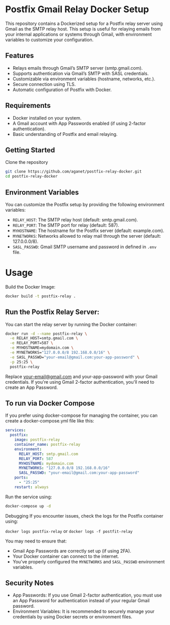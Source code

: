 # Postfix Gmail Relay Docker Setup
This repository contains a Dockerized setup for a Postfix relay server using Gmail as the SMTP relay host. This setup is useful for relaying emails from your internal applications or systems through Gmail, with environment variables to customize your configuration.

## Features
- Relays emails through Gmail’s SMTP server (smtp.gmail.com).
- Supports authentication via Gmail’s SMTP with SASL credentials.
- Customizable via environment variables (hostname, networks, etc.).
- Secure connection using TLS.
- Automatic configuration of Postfix with Docker.

## Requirements
- Docker installed on your system.
- A Gmail account with App Passwords enabled (if using 2-factor authentication).
- Basic understanding of Postfix and email relaying.

## Getting Started
Clone the repository
```bash
git clone https://github.com/aganet/postfix-relay-docker.git
cd postfix-relay-docker
```

## Environment Variables
You can customize the Postfix setup by providing the following environment variables:

- `RELAY_HOST`: The SMTP relay host (default: smtp.gmail.com).
- `RELAY_PORT`: The SMTP port for relay (default: 587).
- `MYHOSTNAME`: The hostname for the Postfix server (default: example.com).
- `MYNETWORKS`: Networks allowed to relay mail through the server (default: 127.0.0.0/8).
- `SASL_PASSWD`: Gmail SMTP username and password in defined in `.env` file.

# Usage
Build the Docker Image:
```bash
docker build -t postfix-relay .
```

## Run the Postfix Relay Server:

You can start the relay server by running the Docker container:

```bash
docker run -d --name postfix-relay \
  -e RELAY_HOST=smtp.gmail.com \
  -e RELAY_PORT=587 \
  -e MYHOSTNAME=mydomain.com \
  -e MYNETWORKS="127.0.0.0/8 192.168.0.0/16" \
  -e SASL_PASSWD="your-email@gmail.com:your-app-password" \
  -p 25:25 \
  postfix-relay
```


Replace your-email@gmail.com and your-app-password with your Gmail credentials. If you're using Gmail 2-factor authentication, you'll need to create an App Password.


## To run via Docker Compose
If you prefer using docker-compose for managing the container, you can create a docker-compose.yml file like this:

```yaml
services:
  postfix:
    image: postfix-relay
    container_name: postfix-relay
    environment:
      RELAY_HOST: smtp.gmail.com
      RELAY_PORT: 587
      MYHOSTNAME: mydomain.com
      MYNETWORKS: "127.0.0.0/8 192.168.0.0/16"
      SASL_PASSWD: "your-email@gmail.com:your-app-password"
    ports:
      - "25:25"
    restart: always

```
Run the service using:

```bash
docker-compose up -d
```
Debugging
If you encounter issues, check the logs for the Postfix container using:

`docker logs postfix-relay` or `docker logs -f postfit-relay`

You may need to ensure that:

- Gmail App Passwords are correctly set up (if using 2FA).
- Your Docker container can connect to the internet.
- You’ve properly configured the `MYNETWORKS` and `SASL_PASSWD` environment variables.

## Security Notes
- App Passwords: If you use Gmail 2-factor authentication, you must use an App Password for authentication instead of your regular Gmail password.
- Environment Variables: It is recommended to securely manage your credentials by using Docker secrets or environment files.
